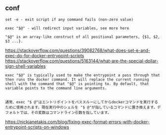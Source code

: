 ## conf
```
set -e - exit script if any command fails (non-zero value)

exec "$@" - will redirect input variables, see more here

"$@" is an array-like construct of all positional parameters, {$1, $2, $3 ...}.
```
<https://stackoverflow.com/questions/39082768/what-does-set-e-and-exec-do-for-docker-entrypoint-scripts>  
<https://stackoverflow.com/questions/5163144/what-are-the-special-dollar-sign-shell-variables>  

```
exec "$@" is typically used to make the entrypoint a pass through that then runs the docker command. It will replace the current running shell with the command that "$@" is pointing to. By default, that variable points to the command line arguments.


通常、exec "$ @"はエントリポイントをパススルーにしてからdockerコマンドを実行するために使用されます。現在実行中のシェルを "$ @"が指しているコマンドに置き換えます。デフォルトでは、その変数はコマンドライン引数を指しています。
```
<https://nickjanetakis.com/blog/fixing-exec-format-errors-with-docker-entrypoint-scripts-on-windows>

